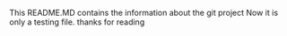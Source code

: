 This README.MD contains the information about the git project
Now it is only a testing file.
thanks for reading
